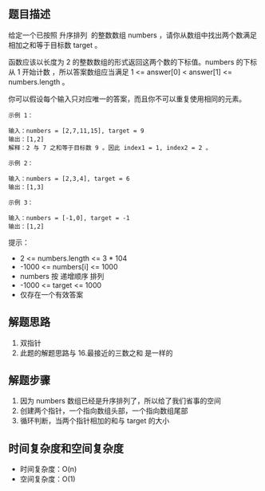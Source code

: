 ## 题目描述

给定一个已按照 升序排列  的整数数组 numbers ，请你从数组中找出两个数满足相加之和等于目标数 target 。

函数应该以长度为 2 的整数数组的形式返回这两个数的下标值。numbers 的下标 从 1 开始计数 ，所以答案数组应当满足 1 <= answer[0] < answer[1] <= numbers.length 。

你可以假设每个输入只对应唯一的答案，而且你不可以重复使用相同的元素。
```
示例 1：

输入：numbers = [2,7,11,15], target = 9
输出：[1,2]
解释：2 与 7 之和等于目标数 9 。因此 index1 = 1, index2 = 2 。
```
```
示例 2：

输入：numbers = [2,3,4], target = 6
输出：[1,3]
```
```
示例 3：

输入：numbers = [-1,0], target = -1
输出：[1,2]
```

提示：

+ 2 <= numbers.length <= 3 * 104
+ -1000 <= numbers[i] <= 1000
+ numbers 按 递增顺序 排列
+ -1000 <= target <= 1000
+ 仅存在一个有效答案

## 解题思路

1. 双指针
2. 此题的解题思路与 16.最接近的三数之和 是一样的

## 解题步骤

1. 因为 numbers 数组已经是升序排列了，所以给了我们省事的空间
2. 创建两个指针，一个指向数组头部，一个指向数组尾部
3. 循环判断，当两个指针相加的和与 target 的大小

## 时间复杂度和空间复杂度

+ 时间复杂度：O(n)
+ 空间复杂度：O(1)